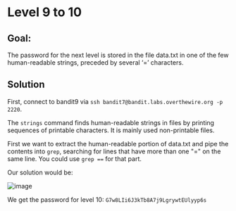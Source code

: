 
# Level 9 to 10

## Goal:
The password for the next level is stored in the file data.txt in one of the few human-readable strings, preceded by several ‘=’ characters.

## Solution
First, connect to bandit9 via `ssh bandit7@bandit.labs.overthewire.org -p 2220`.

The `strings` command finds human-readable strings in files by printing sequences of printable characters. It is mainly used non-printable files.



First we want to extract the human-readable portion of data.txt and pipe the contents into `grep`, searching for lines that have more than one "=" on the same line. You could use `grep ==` for that part.

Our solution would be:

![image](https://github.com/Abhinaenae/BanditGame/assets/92381984/d2cc42c0-8608-4477-8f4d-042519085b5a)

We get the password for level 10: `G7w8LIi6J3kTb8A7j9LgrywtEUlyyp6s`
